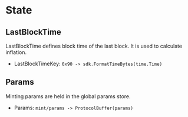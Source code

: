<!--
order: 2
-->

# State
## LastBlockTime

LastBlockTime defines block time of the last block. It is used to calculate inflation.

- LastBlockTimeKey: `0x90 -> sdk.FormatTimeBytes(time.Time)`

## Params

Minting params are held in the global params store.

- Params: `mint/params -> ProtocolBuffer(params)`
